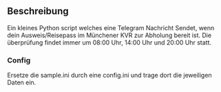 ## Beschreibung
Ein kleines Python script welches eine Telegram Nachricht Sendet, wenn dein Ausweis/Reisepass im Münchener KVR zur Abholung bereit ist.
Die überprüfung findet immer um 08:00 Uhr, 14:00 Uhr und 20:00 Uhr statt.

### Config 
Ersetze die sample.ini durch eine config.ini und trage dort die jeweiligen Daten ein.
